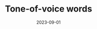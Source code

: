 ---
categories:
- Content
date: 2023-09-01
description: Use this list of tone words to plan or evaluate your content.
link: https://www.nngroup.com/articles/tone-voice-words/
pricing:
tags:
- Content strategy
- Content ops
- Tone of voice
title: Tone-of-voice words
---